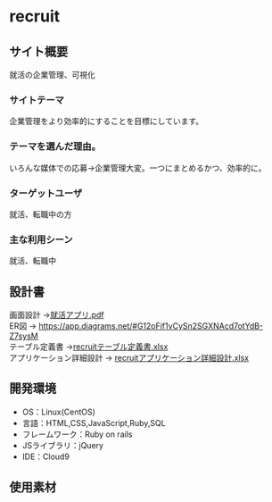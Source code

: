 # recruit

## サイト概要
就活の企業管理、可視化


### サイトテーマ
企業管理をより効率的にすることを目標にしています。


### テーマを選んだ理由。
いろんな媒体での応募→企業管理大変。一つにまとめるかつ、効率的に。

### ターゲットユーザ
就活、転職中の方

### 主な利用シーン
就活、転職中

## 設計書
画面設計 →[就活アプリ.pdf](https://github.com/ayamiyokoi/recruit_ruby/files/7089740/default.pdf)<br>
ER図 → https://app.diagrams.net/#G12oFif1vCySn2SGXNAcd7otYdB-Z7sysM<br>
テーブル定義書 →[recruitテーブル定義書.xlsx](https://github.com/ayamiyokoi/recruit_ruby/files/7089044/recruit.xlsx)
<br>
アプリケーション詳細設計 → [recruitアプリケーション詳細設計.xlsx](https://github.com/ayamiyokoi/recruit_ruby/files/7089741/recruit.xlsx)


## 開発環境
- OS：Linux(CentOS)
- 言語：HTML,CSS,JavaScript,Ruby,SQL
- フレームワーク：Ruby on rails
- JSライブラリ：jQuery
- IDE：Cloud9

## 使用素材

